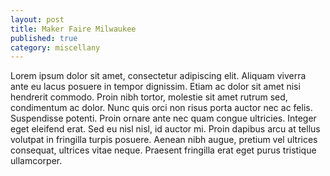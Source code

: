 ```yaml
---
layout: post
title: Maker Faire Milwaukee
published: true
category: miscellany
---
```


Lorem ipsum dolor sit amet, consectetur adipiscing elit. Aliquam viverra ante eu lacus posuere in tempor dignissim. Etiam ac dolor sit amet nisi hendrerit commodo. Proin nibh tortor, molestie sit amet rutrum sed, condimentum ac dolor. Nunc quis orci non risus porta auctor nec ac felis. Suspendisse potenti. Proin ornare ante nec quam congue ultricies. Integer eget eleifend erat. Sed eu nisl nisl, id auctor mi. Proin dapibus arcu at tellus volutpat in fringilla turpis posuere. Aenean nibh augue, pretium vel ultrices consequat, ultrices vitae neque. Praesent fringilla erat eget purus tristique ullamcorper.
